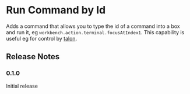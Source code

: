 # Run Command by Id

Adds a command that allows you to type the id of a command into a box and run it, eg `workbench.action.terminal.focusAtIndex1`. This capability is useful eg for control by [talon](https://talonvoice.com/).

## Release Notes

### 0.1.0

Initial release
